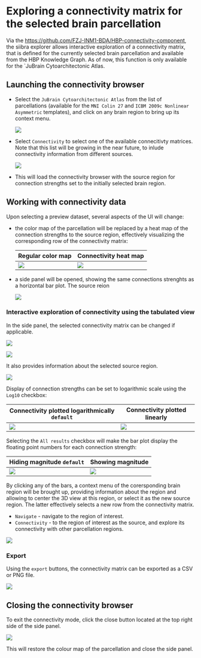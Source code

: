 # Exploring a connectivity matrix for the selected brain parcellation

Via the <https://github.com/FZJ-INM1-BDA/HBP-connectivity-component>, the siibra explorer allows interactive exploration of a connectivity matrix, that is defined for the currently selected brain parcellation and available from the HBP Knowledge Graph. As of now, this function is only available for the `JuBrain Cytoarchitectonic Atlas.

## Launching the connectivity browser

- Select the `JuBrain Cytoarchitectonic Atlas` from the list of parcellations (available for  the `MNI Colin 27` and `ICBM 2009c Nonlinear Asymmetric` templates), and click on any brain region to bring up its context menu.

   [![](images/region_menu_with_connectivity.png)](images/region_menu_with_connectivity.png)

- Select `Connectivity` to select one of the available connecitivty matrices. Note that this list will be growing in the near future, to inlude connectivity information from different sources.

   [![](images/connectivity_dataset_menu.png)](images/connectivity_dataset_menu.png)
   
- This will load the connectivity browser with the source region for connection strengths set to the initially selected brain region.


## Working with connectivity data

Upon selecting a preview dataset, several aspects of the UI will change:

- the color map of the parcellation will be replaced by a heat map of the connection strengths to the source region, effectively visualizing the corresponding row of the connectivity matrix:

   | Regular color map | Connectivity heat map |
   | --- | --- |
   | [![](images/connectivity_color_before.png)](images/connectivity_color_before.png) | [![](images/connectivity_color_after.png)](images/connectivity_color_after.png) |
    

- a side panel will be opened, showing the same connections strenghts as a horizontal bar plot. The source reion

   [![](images/connectivity_data_main.png)](images/connectivity_data_main.png)


### Interactive exploration of connectivity using the tabulated view

In the side panel, the selected connectivity matrix can be changed if applicable. 

[![](images/see_dataset_connectivity.png)](images/see_dataset_connectivity.png)

[![](images/connectivity_dataset_description.png)](images/connectivity_dataset_description.png)

It also provides information about the selected source region.

[![](images/connectivity_source_region.png)](images/connectivity_source_region.png)

Display of connection strengths can be set to logarithmic scale using the `Log10` checkbox:

| Connectivity plotted logarithmically `default` | Connectivity plotted linearly |
| --- | --- |
| [![](images/con_diagram_log.png)](images/con_diagram_log.png) | [![](images/con_diagram_no_log.png)](images/con_diagram_no_log.png) |

Selecting the `All results` checkbox will make the bar plot display the floating point numbers for each connection strength:

| Hiding magnitude `default` | Showing magnitude |
| --- | --- |
| [![](images/conn_disabled_all.png)](images/conn_disabled_all.png) | [![](images/conn_enabled_all.png)](images/conn_enabled_all.png) |

By clicking any of the bars, a context menu of the corersponding brain region will be brought up, providing information about the region and allowing to center the 3D view at this region, or select it as the new source region. The latter effectively selects a new row from the connectivity matrix.

- `Navigate` - navigate to the region of interest.
- `Connectivity` - to the region of interest as the source, and explore its connectivity with other parcellation regions.

[![](images/conn_expanded_area.png)](images/conn_expanded_area.png)

### Export

Using the `export` buttons, the connectivity matrix can be exported as a CSV or PNG file.

[![](images/conn_export.png)](images/conn_export.png)

## Closing the connectivity browser

To exit the connectivity mode, click the close button located at the top right side of the side panel.

[![](images/close_connectivity.png)](images/close_connectivity.png)

This will restore the colour map of the parcellation and close the side panel. 
